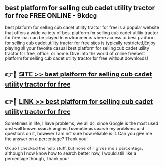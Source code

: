 ## best platform for selling cub cadet utility tractor for free FREE ONLINE - 9kdcg

best platform for selling cub cadet utility tractor for free is a popular website that offers a wide variety of best platform for selling cub cadet utility tractor for free that can be played in environments where access to best platform for selling cub cadet utility tractor for free sites is typically restricted,Enjoy playing all your favorite casual best platform for selling cub cadet utility tractor for free, office, or home. Dive into the world of online freebest platform for selling cub cadet utility tractor for free without downloads!

## 👉🔴 [SITE >> best platform for selling cub cadet utility tractor for free](http://news.freeplayer.one?title=best_platform_for_selling_cub_cadet_utility_tractor_for_free&ref=FRRE)

## 👉🔴 [LINK >> best platform for selling cub cadet utility tractor for free](http://news.freeplayer.one?title=best_platform_for_selling_cub_cadet_utility_tractor_for_free&ref=FREE)

Sometimes in life, I have problems, we all do, since Google is the most used and well known search engine, I sometimes search my problems and questions on it, however I am not sure how reliable is it. Can you give me the answer on a percentage? Thank you!

Ok so I checked the help stuff, but none of it gives me a percentage, although I now know how to search better now, I would still like a percentage though, Thank you!